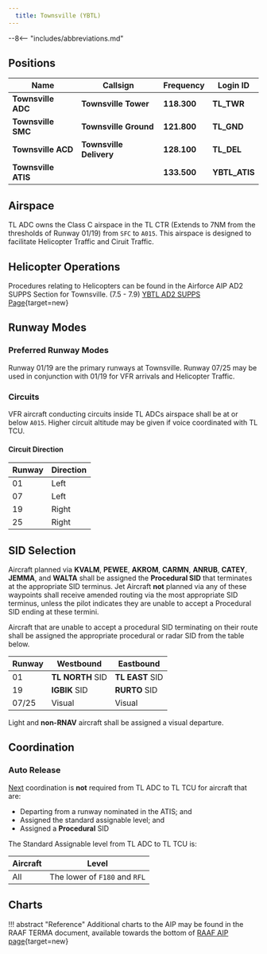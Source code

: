```yaml
---
  title: Townsville (YBTL)
---
```


--8<-- "includes/abbreviations.md"

## Positions

| Name                | Callsign                | Frequency   | Login ID      |
| ------------------- | ----------------------- | ----------- | ------------- |
| **Townsville ADC**  | **Townsville Tower**    | **118.300** | **TL_TWR**    |
| **Townsville SMC**  | **Townsville Ground**   | **121.800** | **TL_GND**    |
| **Townsville ACD**  | **Townsville Delivery** | **128.100** | **TL_DEL**    |
| **Townsville ATIS** |                         | **133.500** | **YBTL_ATIS** |

## Airspace
TL ADC owns the Class C airspace in the TL CTR (Extends to 7NM from the thresholds of Runway 01/19) from `SFC` to `A015`. This airspace is designed to facilitate Helicopter Traffic and Ciruit Traffic.

## Helicopter Operations
Procedures relating to Helicopters can be found in the Airforce AIP AD2 SUPPS Section for Townsville. (7.5 - 7.9)
[YBTL AD2 SUPPS Page](https://ais-af.airforce.gov.au/sites/default/files/current-ad2/2309%20Townsville%20FIHA%20AD2%20SUPP.pdf){target=new}

## Runway Modes
### Preferred Runway Modes
Runway 01/19 are the primary runways at Townsville. 
Runway 07/25 may be used in conjunction with 01/19 for VFR arrivals and Helicopter Traffic. 

### Circuits
VFR aircraft conducting circuits inside TL ADCs airspace shall be at or below `A015`. Higher circuit altitude may be given if voice coordinated with TL TCU.

#### Circuit Direction
| Runway | Direction |
| ------ | ----------|
| 01     | Left  |
| 07     | Left |
| 19     | Right |
| 25     | Right |

## SID Selection
Aircraft planned via **KVALM**, **PEWEE**, **AKROM**, **CARMN**, **ANRUB**, **CATEY**, **JEMMA**, and **WALTA** shall be assigned the **Procedural SID** that terminates at the appropriate SID terminus. Jet Aircraft **not** planned via any of these waypoints shall receive amended routing via the most appropriate SID terminus, unless the pilot indicates they are unable to accept a Procedural SID ending at these termini.

Aircraft that are unable to accept a procedural SID terminating on their route shall be assigned the appropriate procedural or radar SID from the table below.

| Runway | Westbound        | Eastbound       |
| ------ | ---------------- | --------------- |
| 01     | **TL NORTH** SID | **TL EAST** SID |
| 19     | **IGBIK** SID    | **RURTO** SID   |
| 07/25  | Visual           | Visual          |

Light and **non-RNAV** aircraft shall be assigned a visual departure.

## Coordination
### Auto Release  
[Next](../../controller-skills/coordination.md#next) coordination is **not** required from TL ADC to TL TCU for aircraft that are:  

- Departing from a runway nominated in the ATIS; and  
- Assigned the standard assignable level; and 
- Assigned a **Procedural** SID 

The Standard Assignable level from TL ADC to TL TCU is:

| Aircraft | Level |
| ------ | ------- |
| All | The lower of `F180` and `RFL` |

## Charts
!!! abstract "Reference"
    Additional charts to the AIP may be found in the RAAF TERMA document, available towards the bottom of [RAAF AIP page](https://ais-af.airforce.gov.au/australian-aip){target=new}